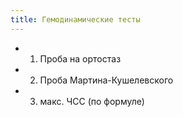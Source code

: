 ```yaml
---
title: Гемодинамические тесты
---
```


- 1) Проба на ортостаз

- 2) Проба Мартина-Кушелевского

- 3) макс. ЧСС (по формуле)
